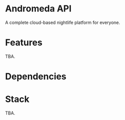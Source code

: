 # Andromeda API
A complete cloud-based nightlife platform for everyone.

# Features
TBA.

# Dependencies

# Stack
TBA.
